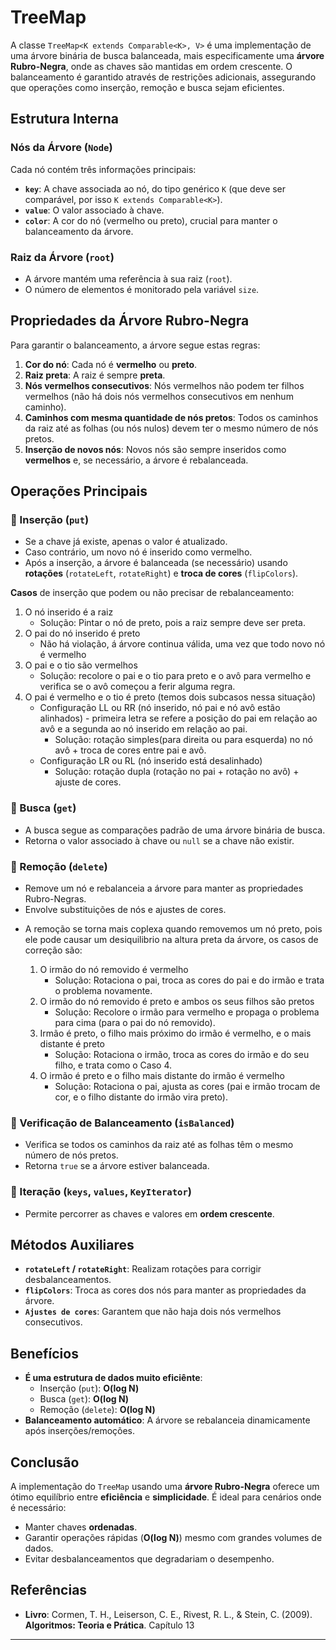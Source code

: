 # TreeMap

A classe `TreeMap<K extends Comparable<K>, V>` é uma implementação de uma árvore binária de busca balanceada, mais especificamente uma **árvore Rubro-Negra**, onde as chaves são mantidas em ordem crescente. O balanceamento é garantido através de restrições adicionais, assegurando que operações como inserção, remoção e busca sejam eficientes.

## Estrutura Interna

### Nós da Árvore (`Node`)
Cada nó contém três informações principais:
- **`key`**: A chave associada ao nó, do tipo genérico `K` (que deve ser comparável, por isso `K extends Comparable<K>`).
- **`value`**: O valor associado à chave.
- **`color`**: A cor do nó (vermelho ou preto), crucial para manter o balanceamento da árvore.

### Raiz da Árvore (`root`)
- A árvore mantém uma referência à sua raiz (`root`).
- O número de elementos é monitorado pela variável `size`.

## Propriedades da Árvore Rubro-Negra
Para garantir o balanceamento, a árvore segue estas regras:
1. **Cor do nó**: Cada nó é **vermelho** ou **preto**.
2. **Raiz preta**: A raiz é sempre **preta**.
3. **Nós vermelhos consecutivos**: Nós vermelhos não podem ter filhos vermelhos (não há dois nós vermelhos consecutivos em nenhum caminho).
4. **Caminhos com mesma quantidade de nós pretos**: Todos os caminhos da raiz até as folhas (ou nós nulos) devem ter o mesmo número de nós pretos.
5. **Inserção de novos nós**: Novos nós são sempre inseridos como **vermelhos** e, se necessário, a árvore é rebalanceada.

##  Operações Principais

### 🔹 Inserção (`put`)
- Se a chave já existe, apenas o valor é atualizado.
- Caso contrário, um novo nó é inserido como vermelho.
- Após a inserção, a árvore é balanceada (se necessário) usando **rotações** (`rotateLeft`, `rotateRight`) e **troca de cores** (`flipColors`).

**Casos** de inserção que podem ou não precisar de rebalanceamento:

1. O nó inserido é a raiz
    - Solução: Pintar o nó de preto, pois a raiz sempre deve ser preta.
2. O pai do nó inserido é preto
    - Não há violação, á árvore continua válida, uma vez que todo novo nó é vermelho
3. O pai e o tio são vermelhos
    - Solução: recolore o pai e o tio para preto e o avô para vermelho e verifica se o avô começou a ferir alguma regra.
4. O pai é vermelho e o tio é preto (temos dois subcasos nessa situação)
    * Configuração LL ou RR (nó inserido, nó pai e nó avô estão alinhados) - primeira letra se refere a posição do pai em relação ao avô e a segunda ao nó inserido em relação ao pai.
        - Solução: rotação simples(para direita ou para esquerda) no nó avô + troca de cores entre pai e avô.
    * Configuração LR ou RL (nó inserido está desalinhado)
        - Solução: rotação dupla (rotação no pai + rotação no avô) + ajuste de cores.


### 🔹 Busca (`get`)
- A busca segue as comparações padrão de uma árvore binária de busca.
- Retorna o valor associado à chave ou `null` se a chave não existir.

### 🔹 Remoção (`delete`)
- Remove um nó e rebalanceia a árvore para manter as propriedades Rubro-Negras.
- Envolve substituições de nós e ajustes de cores.

* A remoção se torna mais coplexa quando removemos um nó preto, pois ele pode causar um desiquilibrio na altura preta da árvore, os casos de correção são:

    1. O irmão do nó removido é vermelho
        - Solução: Rotaciona o pai, troca as cores do pai e do irmão e trata o problema novamente.
    2. O irmão do nó removido é preto e ambos os seus filhos são pretos
        - Solução: Recolore o irmão para vermelho e propaga o problema para cima (para o pai do nó removido).
    3. Irmão é preto, o filho mais próximo do irmão é vermelho, e o mais distante é preto
        - Solução: Rotaciona o irmão, troca as cores do irmão e do seu filho, e trata como o Caso 4.
    4. O irmão é preto e o filho mais distante do irmão é vermelho
        - Solução: Rotaciona o pai, ajusta as cores (pai e irmão trocam de cor, e o filho distante do irmão vira preto).

### 🔹 Verificação de Balanceamento (`isBalanced`)
- Verifica se todos os caminhos da raiz até as folhas têm o mesmo número de nós pretos.
- Retorna `true` se a árvore estiver balanceada.

### 🔹 Iteração (`keys`, `values`, `KeyIterator`)
- Permite percorrer as chaves e valores em **ordem crescente**.

## Métodos Auxiliares
- **`rotateLeft` / `rotateRight`**: Realizam rotações para corrigir desbalanceamentos.
- **`flipColors`**: Troca as cores dos nós para manter as propriedades da árvore.
- **`Ajustes de cores`**: Garantem que não haja dois nós vermelhos consecutivos.

## Benefícios
- **É uma estrutura de dados muito eficiênte**:
    - Inserção (`put`): **O(log N)**
    - Busca (`get`): **O(log N)**
    - Remoção (`delete`): **O(log N)**
- **Balanceamento automático**: A árvore se rebalanceia dinamicamente após inserções/remoções.

## Conclusão
A implementação do `TreeMap` usando uma **árvore Rubro-Negra** oferece um ótimo equilíbrio entre **eficiência** e **simplicidade**. É ideal para cenários onde é necessário:
- Manter chaves **ordenadas**.
- Garantir operações rápidas (**O(log N)**) mesmo com grandes volumes de dados.
- Evitar desbalanceamentos que degradariam o desempenho.

## Referências
- **Livro**: Cormen, T. H., Leiserson, C. E., Rivest, R. L., & Stein, C. (2009). **Algoritmos: Teoria e Prática**. Capítulo 13

---
